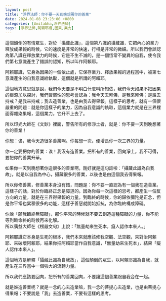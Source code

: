 ```yaml
---
layout: post
title: "淨界法師：你不要一天到晚想著你的善業"
date: 2024-01-08 23:23:00 +0800
categories: [Amitabha,淨界法師]
tags: [淨界法師,阿賴耶識,因果,業力]
---
```


這個顛倒的有情眾生，對於「攝藏此識」，這個第八識的攝藏識，它把內心的業力釋放成果報的時候，它的速度是非常的快速，行相是非常的微細。所以我們會誤認為第八識在釋放業力的時候，它是不生不滅的，是一個恆常不變異的自我，使令我們第七意識產生了錯誤的認知，所以叫作阿賴耶。        

阿賴耶識，它身為因果的一個依止處，它保存業力、釋放果報的過程當中，被第七意識產生的自我意識給執取，這個就是所謂的阿賴耶。        

這個地方意思就是說，我們今天要是不明白什麼叫所知依，我們今天如果不把因果的根源加以探討，我們習慣性的思考會認為：我今天去拜佛，是我來拜佛；是誰去持戒？是我來持戒；我去造善業，也是由我去得果報。這樣子的思考，就有一個很嚴重的問題：就是你這樣子的業力，因為自我意識的執取，這個業力就是在三界裡面得雜染果報，這個業力，它升不上去了。      

所以印光大師在《文鈔》裡面，警告所有的修淨土者，就是：你不要一天到晚想著你的善業！      

你想：诶，我今天造很多善業啊。你每想一次，便增長你一次三界的力量。      

你一定要把你的善業：诶！我沒有造善業。把所有的善業，回向淨土，我不可得，要把你的善業升華。      

如果你一天到晚想著你造很多的善業啊，剛好就是這句話啦：「攝藏此識為自我故」，就是以自我為中心，攝藏很多的善業，以後也是由這個我去得果報。        

所以你修善業，修善業本身沒有錯，問題是：你不要一直認為有一個我在造善業。這樣子的話，對於你臨終正念是障道的。因為你每一次這樣的思考，都產生一個反方向的力量，就是在三界得果報的力量。到臨終的時候，你的歸依彌陀是正念，但是你平常也累積很多的功能，這樣子善惡就開始抵抗，為你臨終構成障礙。      

你說「願我臨終無障礙」，那你平常的時候就不要去創造這種障礙的力量，你不能等到臨命終的時候再來化解。      
所以蕅益大師在《楞嚴文句》上說：「無量劫來生死本，癡人認作本來人。」        

阿賴耶識它本身是生死的根本，我們本來就應該修我空觀、法空觀，來對治阿賴耶、來破壞阿賴耶，結果你把阿賴耶當作自我意識，「無量劫來生死本」，結果「癡人認作本來人」。        

這個地方是解釋「攝藏此識為自我故」，這個顛倒的眾生，以阿賴耶識為自我，就產生在三界當中一個強大的流轉力量。      

所以我們應該要回向，把所有的善業回向，不要讓這個善業跟自我合在一起。        

就是誰造善業呢？就是一念的心去造業嘛，我一念的菩提心去造業，也是由菩提心得果報；不要說是「我」去造善業，不要有這樣的思考。      